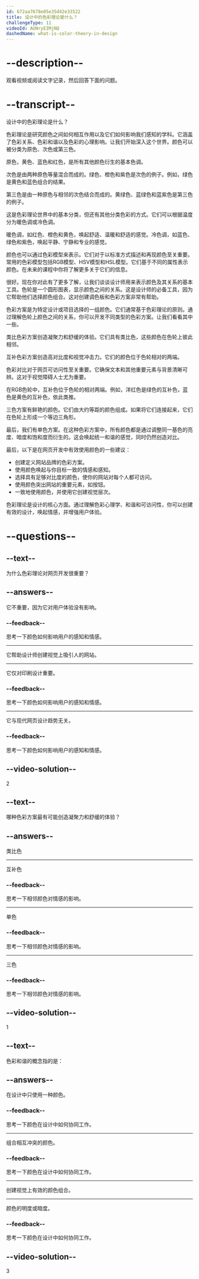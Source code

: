 ```yaml
---
id: 672aa7678e05e35d42e33522
title: 设计中的色彩理论是什么？
challengeType: 11
videoId: AUNryEIMjNQ
dashedName: what-is-color-theory-in-design
---
```


# --description--

观看视频或阅读文字记录，然后回答下面的问题。

# --transcript--

设计中的色彩理论是什么？

色彩理论是研究颜色之间如何相互作用以及它们如何影响我们感知的学科。它涵盖了色彩关系、色彩和谐以及色彩的心理影响。让我们开始深入这个世界。颜色可以被分类为原色、次色或第三色。

原色，黄色、蓝色和红色，是所有其他颜色衍生的基本色调。

次色是由两种原色等量混合而成的。绿色、橙色和紫色是次色的例子。例如，绿色是黄色和蓝色组合的结果。

第三色是由一种原色与相邻的次色结合而成的。黄绿色、蓝绿色和蓝紫色是第三色的例子。

这是色彩理论世界中的基本分类，但还有其他分类色彩的方式。它们可以根据温度分为暖色调或冷色调。

暖色调，如红色、橙色和黄色，唤起舒适、温暖和舒适的感觉。冷色调，如蓝色、绿色和紫色，唤起平静、宁静和专业的感觉。

颜色也可以通过色彩模型来表示。它们对于以标准方式描述和再现颜色至关重要。常用的色彩模型包括RGB模型、HSV模型和HSL模型。它们基于不同的属性表示颜色。在未来的课程中你将了解更多关于它们的信息。

很好。现在你对此有了更多了解，让我们谈谈设计师用来表示颜色及其关系的基本工具。色轮是一个圆形图表，显示颜色之间的关系。这是设计师的必备工具，因为它帮助他们选择颜色组合。这对创建调色板和色彩方案非常有帮助。

色彩方案是为特定设计或项目选择的一组颜色。它们通常基于色彩理论的原则。通过理解色轮上颜色之间的关系，你可以开发不同类型的色彩方案。让我们看看其中一些。

类比色彩方案创造凝聚力和舒缓的体验。它们具有类比色，这些颜色在色轮上彼此相邻。

互补色彩方案创造高对比度和视觉冲击力。它们的颜色位于色轮相对的两端。

色彩对比对于网页可访问性至关重要。它确保文本和其他重要元素与背景清晰可辨。这对于视觉障碍人士尤为重要。

在RGB色轮中，互补色位于色轮的相对两端。例如，洋红色是绿色的互补色，蓝色是黄色的互补色，依此类推。

三色方案有鲜艳的颜色。它们由大约等距的颜色组成。如果将它们连接起来，它们在色轮上形成一个等边三角形。

最后，我们有单色方案。在这种色彩方案中，所有颜色都是通过调整同一基色的亮度、暗度和饱和度而衍生的。这会唤起统一和谐的感觉，同时仍然创造对比。

最后，以下是在网页开发中有效使用颜色的一些建议：

- 创建定义网站品牌的色彩方案。
- 使用颜色唤起与你目标一致的情感和感知。
- 选择具有足够对比度的颜色，使你的网站对每个人都可访问。
- 使用颜色突出网站的重要元素，如按钮。
- 一致地使用颜色，并使用它创建视觉层次。

色彩理论是设计的核心方面。通过理解色彩心理学、和谐和可访问性，你可以创建有效的设计，唤起情感，并增强用户体验。

# --questions--

## --text--

为什么色彩理论对网页开发很重要？

## --answers--

它不重要，因为它对用户体验没有影响。

### --feedback--

思考一下颜色如何影响用户的感知和情感。

---

它帮助设计师创建视觉上吸引人的网站。

---

它仅对印刷设计重要。

### --feedback--

思考一下颜色如何影响用户的感知和情感。

---

它与现代网页设计趋势无关。

### --feedback--

思考一下颜色如何影响用户的感知和情感。

## --video-solution--

2

## --text--

哪种色彩方案最有可能创造凝聚力和舒缓的体验？

## --answers--

类比色

---

互补色

### --feedback--

思考一下相邻颜色对情感的影响。

---

单色

### --feedback--

思考一下相邻颜色对情感的影响。

---

三色

### --feedback--

思考一下相邻颜色对情感的影响。

## --video-solution--

1

## --text--

色彩和谐的概念指的是：

## --answers--

在设计中只使用一种颜色。

### --feedback--

思考一下颜色在设计中如何协同工作。

---

组合相互冲突的颜色。

### --feedback--

思考一下颜色在设计中如何协同工作。

---

创建视觉上有效的颜色组合。

---

颜色的明度或暗度。

### --feedback--

思考一下颜色在设计中如何协同工作。

## --video-solution--

3

